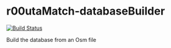 # r00utaMatch-databaseBuilder

[![Build Status](https://dev.azure.com/r00uta/r00utaMatch/_apis/build/status/r00ta.r00utaMatch-databaseBuilder?branchName=master)](https://dev.azure.com/r00uta/r00utaMatch/_build/latest?definitionId=1&branchName=master)

Build the database from an Osm file

